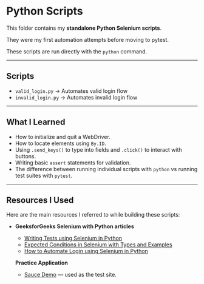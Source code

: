 # Python Scripts

This folder contains my **standalone Python Selenium scripts**.

They were my first automation attempts before moving to pytest.

These scripts are run directly with the `python` command.

---

## Scripts
- `valid_login.py` → Automates valid login flow
- `invalid_login.py` → Automates invalid login flow

---

## What I Learned
- How to initialize and quit a WebDriver.
- How to locate elements using `By.ID`.
- Using `.send_keys()` to type into fields and `.click()` to interact with buttons.
- Writing basic `assert` statements for validation.
- The difference between running individual scripts with `python` vs running test suites with `pytest`.

---

## Resources I Used
Here are the main resources I referred to while building these scripts:

- **GeeksforGeeks Selenium with Python articles**  
  - [Writing Tests using Selenium in Python](https://www.geeksforgeeks.org/writing-tests-using-selenium-in-python/)
  - [Expected Conditions in Selenium with Types and Examples](https://www.geeksforgeeks.org/software-testing/expected-conditions-in-selenium-with-types-and-examples/)
  - [How to Automate Login using Selenium in Python](https://thepythoncode.com/article/automate-login-to-websites-using-selenium-in-python)
 
  **Practice Application**  
  - [Sauce Demo](https://www.saucedemo.com/) — used as the test site.
